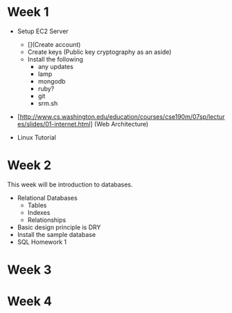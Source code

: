 # Week 1

* Setup EC2 Server
	* [](Create account)
	* Create keys (Public key cryptography as an aside)
	* Install the following
		* any updates
		* lamp
		* mongodb
		* ruby?
		* git
		* srm.sh

* [http://www.cs.washington.edu/education/courses/cse190m/07sp/lectures/slides/01-internet.html] (Web Architecture)
		
* Linux Tutorial
	
	

# Week 2

This week will be introduction to databases.

* Relational Databases
	* Tables
	* Indexes
	* Relationships
* Basic design principle is DRY
* Install the sample database
* SQL Homework 1

# Week 3

# Week 4